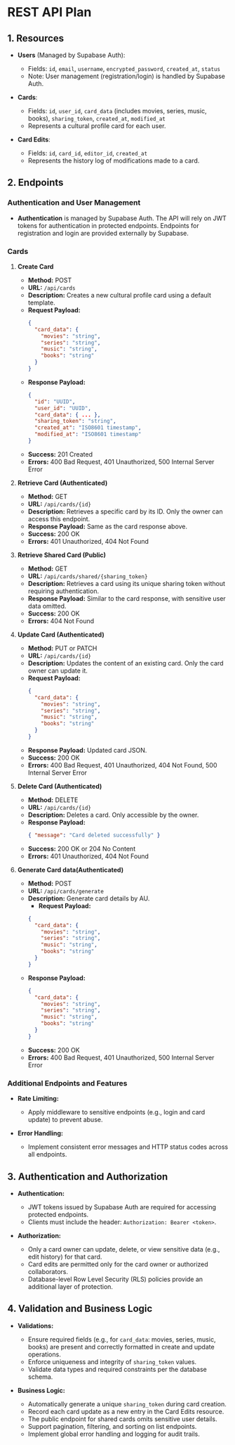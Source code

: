 # REST API Plan

## 1. Resources

- **Users** (Managed by Supabase Auth):

  - Fields: `id`, `email`, `username`, `encrypted_password`, `created_at`, `status`
  - Note: User management (registration/login) is handled by Supabase Auth.

- **Cards**:

  - Fields: `id`, `user_id`, `card_data` (includes movies, series, music, books), `sharing_token`, `created_at`, `modified_at`
  - Represents a cultural profile card for each user.

- **Card Edits**:
  - Fields: `id`, `card_id`, `editor_id`, `created_at`
  - Represents the history log of modifications made to a card.

## 2. Endpoints

### Authentication and User Management

- **Authentication** is managed by Supabase Auth. The API will rely on JWT tokens for authentication in protected endpoints. Endpoints for registration and login are provided externally by Supabase.

### Cards

1. **Create Card**

   - **Method:** POST
   - **URL:** `/api/cards`
   - **Description:** Creates a new cultural profile card using a default template.
   - **Request Payload:**
     ```json
     {
       "card_data": {
         "movies": "string",
         "series": "string",
         "music": "string",
         "books": "string"
       }
     }
     ```
   - **Response Payload:**
     ```json
     {
       "id": "UUID",
       "user_id": "UUID",
       "card_data": { ... },
       "sharing_token": "string",
       "created_at": "ISO8601 timestamp",
       "modified_at": "ISO8601 timestamp"
     }
     ```
   - **Success:** 201 Created
   - **Errors:** 400 Bad Request, 401 Unauthorized, 500 Internal Server Error

2. **Retrieve Card (Authenticated)**

   - **Method:** GET
   - **URL:** `/api/cards/{id}`
   - **Description:** Retrieves a specific card by its ID. Only the owner can access this endpoint.
   - **Response Payload:** Same as the card response above.
   - **Success:** 200 OK
   - **Errors:** 401 Unauthorized, 404 Not Found

3. **Retrieve Shared Card (Public)**

   - **Method:** GET
   - **URL:** `/api/cards/shared/{sharing_token}`
   - **Description:** Retrieves a card using its unique sharing token without requiring authentication.
   - **Response Payload:** Similar to the card response, with sensitive user data omitted.
   - **Success:** 200 OK
   - **Errors:** 404 Not Found

4. **Update Card (Authenticated)**

   - **Method:** PUT or PATCH
   - **URL:** `/api/cards/{id}`
   - **Description:** Updates the content of an existing card. Only the card owner can update it.
   - **Request Payload:**
     ```json
     {
       "card_data": {
         "movies": "string",
         "series": "string",
         "music": "string",
         "books": "string"
       }
     }
     ```
   - **Response Payload:** Updated card JSON.
   - **Success:** 200 OK
   - **Errors:** 400 Bad Request, 401 Unauthorized, 404 Not Found, 500 Internal Server Error

5. **Delete Card (Authenticated)**

   - **Method:** DELETE
   - **URL:** `/api/cards/{id}`
   - **Description:** Deletes a card. Only accessible by the owner.
   - **Response Payload:**
     ```json
     { "message": "Card deleted successfully" }
     ```
   - **Success:** 200 OK or 204 No Content
   - **Errors:** 401 Unauthorized, 404 Not Found

6. **Generate Card data(Authenticated)**
   - **Method:** POST
   - **URL:** `/api/cards/generate`
   - **Description:** Generate card details by AU.
     - **Request Payload:**
     ```json
     {
       "card_data": {
         "movies": "string",
         "series": "string",
         "music": "string",
         "books": "string"
       }
     }
     ```
   - **Response Payload:**
     ```json
     {
       "card_data": {
         "movies": "string",
         "series": "string",
         "music": "string",
         "books": "string"
       }
     }
     ```
   - **Success:** 200 OK
   - **Errors:** 400 Bad Request, 401 Unauthorized, 500 Internal Server Error

### Additional Endpoints and Features

- **Rate Limiting:**

  - Apply middleware to sensitive endpoints (e.g., login and card update) to prevent abuse.

- **Error Handling:**
  - Implement consistent error messages and HTTP status codes across all endpoints.

## 3. Authentication and Authorization

- **Authentication:**

  - JWT tokens issued by Supabase Auth are required for accessing protected endpoints.
  - Clients must include the header: `Authorization: Bearer <token>`.

- **Authorization:**
  - Only a card owner can update, delete, or view sensitive data (e.g., edit history) for that card.
  - Card edits are permitted only for the card owner or authorized collaborators.
  - Database-level Row Level Security (RLS) policies provide an additional layer of protection.

## 4. Validation and Business Logic

- **Validations:**

  - Ensure required fields (e.g., for `card_data`: movies, series, music, books) are present and correctly formatted in create and update operations.
  - Enforce uniqueness and integrity of `sharing_token` values.
  - Validate data types and required constraints per the database schema.

- **Business Logic:**
  - Automatically generate a unique `sharing_token` during card creation.
  - Record each card update as a new entry in the Card Edits resource.
  - The public endpoint for shared cards omits sensitive user details.
  - Support pagination, filtering, and sorting on list endpoints.
  - Implement global error handling and logging for audit trails.

